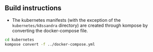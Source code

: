 ## Build instructions

* The kubernetes manifests (with the exception of the `kubernetes/k8ssandra` directory) are created through kompose by converting the docker-compose file.
```bash
cd kubernetes
kompose convert -f ../docker-compose.yml
```
